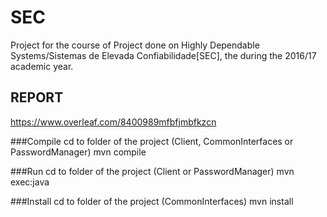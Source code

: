 # SEC
Project for the course of Project done on Highly Dependable Systems/Sistemas de Elevada Confiabilidade[SEC], the during the 2016/17 academic year.


## REPORT
https://www.overleaf.com/8400989mfbfjmbfkzcn

###Compile
cd to folder of the project (Client, CommonInterfaces or PasswordManager)
mvn compile

###Run
cd to folder of the project (Client or PasswordManager)
mvn exec:java

###Install
cd to folder of the project (CommonInterfaces)
mvn install

